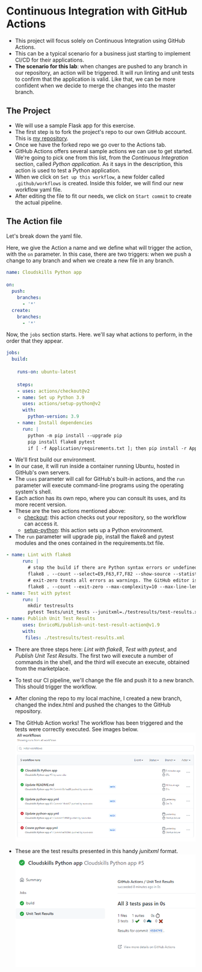 # Continuous Integration with GitHub Actions

- This project will focus solely on Continuous Integration using GitHub Actions.
- This can be a typical scenario for a business just starting to implement CI/CD for their applications.
- **The scenario for this lab**: when changes are pushed to any branch in our repository, an action will be triggered. It will run linting and unit tests to confirm that the application is valid. Like that, we can be more confident when we decide to merge the changes into the master branch.

## The Project

- We will use a sample Flask app for this exercise.
- The first step is to fork the project's repo to our own GitHub account. This is [my repository](https://github.com/suvo-oko/ci-pythonapp).
- Once we have the forked repo we go over to the Actions tab.
- GitHub Actions offers several sample actions we can use to get started. We're going to pick one from this list, from the *Continuous Integration* section, called *Python application*. As it says in the description, this action is used to test a Python application.
- When we click on `Set up this workflow`, a new folder called `.github/workflows` is created. Inside this folder, we will find our new workflow yaml file.
- After editing the file to fit our needs, we click on `Start commit` to create the actual pipeline.

## The Action file

Let's break down the yaml file.

Here, we give the Action a name and we define what will trigger the action, with the `on` parameter. In this case, there are two triggers: when we push a change to any branch and when we create a new file in any branch.

```yaml
name: Cloudskills Python app

on:
  push:
    branches:
      - '*'
  create:
    branches:
      - '*'
```

Now, the `jobs` section starts. Here. we'll say what actions to perform, in the order that they appear.

```yaml
jobs:
  build:

    runs-on: ubuntu-latest

    steps:
    - uses: actions/checkout@v2
    - name: Set up Python 3.9
      uses: actions/setup-python@v2
      with:
        python-version: 3.9
    - name: Install dependencies
      run: |
        python -m pip install --upgrade pip
        pip install flake8 pytest
        if [ -f Application/requirements.txt ]; then pip install -r Application/requirements.txt; fi
```

- We'll first build our environment.
- In our case, it will run inside a container running Ubuntu, hosted in GitHub's own servers.
- The `uses` parameter will call for GitHub's built-in actions, and the `run` parameter will execute command-line programs using the operating system's shell.
- Each action has its own repo, where you can consult its uses, and its more recent version.
- These are the two actions mentioned above:
  - [checkout](https://github.com/actions/checkout): this action checks out your repository, so the workflow can access it.
  - [setup-python](https://github.com/actions/setup-python): this action sets up a Python environment.
- The `run` parameter will upgrade pip, install the flake8 and pytest modules and the ones contained in the requirements.txt file.

```yaml
- name: Lint with flake8
      run: |
        # stop the build if there are Python syntax errors or undefined names
        flake8 . --count --select=E9,F63,F7,F82 --show-source --statistics
        # exit-zero treats all errors as warnings. The GitHub editor is 127 chars wide
        flake8 . --count --exit-zero --max-complexity=10 --max-line-length=127 --statistics
- name: Test with pytest
      run: |
        mkdir testresults 
        pytest Tests/unit_tests --junitxml=./testresults/test-results.xml
- name: Publish Unit Test Results
      uses: EnricoMi/publish-unit-test-result-action@v1.9
      with:
       files: ./testresults/test-results.xml
```

- There are three steps here: *Lint with flake8*, *Test with pytest*, and *Publish Unit Test Results*. The first two will execute a number of commands in the shell, and the third will execute an execute, obtained from the marketplace.

- To test our CI pipeline, we'll change the file and push it to a new branch. This should trigger the workflow.
- After cloning the repo to my local machine, I created a new branch, changed the index.html and pushed the changes to the GitHub repository.
- The GitHub Action works! The workflow has been triggered and the tests were correctly executed. See images below.
![workflows](project2_workflows.png)
- These are the test results presented in this handy *junitxml* format.
![test results](project2_unit_test_results.png)
